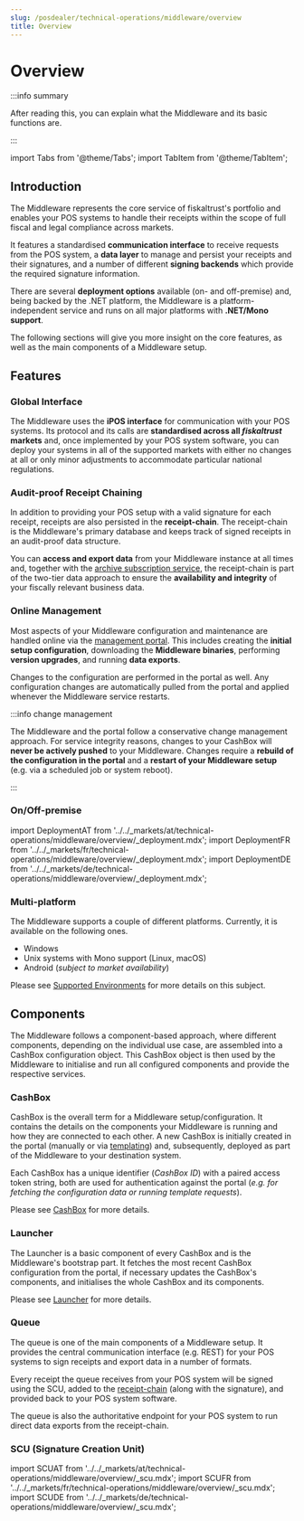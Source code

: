 ```yaml
---
slug: /posdealer/technical-operations/middleware/overview
title: Overview
---
```

# Overview

:::info summary

After reading this, you can explain what the Middleware and its basic functions are.

:::

import Tabs from '@theme/Tabs';
import TabItem from '@theme/TabItem';

## Introduction

The Middleware represents the core service of fiskaltrust's portfolio and enables your POS systems to handle their receipts within the scope of full fiscal and legal compliance across markets.

It features a standardised **communication interface** to receive requests from the POS system, a **data layer** to manage and persist your receipts and their signatures, and a number of different **signing backends** which provide the required signature information.

There are several **deployment options** available (on- and off-premise) and, being backed by the .NET platform, the Middleware is a platform-independent service and runs on all major platforms with **.NET/Mono support**.

The following sections will give you more insight on the core features, as well as the main components of a Middleware setup.



## Features

### Global Interface

The Middleware uses the **iPOS interface** for communication with your POS systems. Its protocol and its calls are **standardised across all _fiskaltrust_ markets** and, once implemented by your POS system software, you can deploy your systems in all of the supported markets with either no changes at all or only minor adjustments to accommodate particular national regulations.




### Audit-proof Receipt Chaining

In addition to providing your POS setup with a valid signature for each receipt, receipts are also persisted in the **receipt-chain**. The receipt-chain is the Middleware's primary database and keeps track of signed receipts in an audit-proof data structure.

You can **access and export data** from your Middleware instance at all times and, together with the [archive subscription service](../../buy-resell/products.md#receipt-archive), the receipt-chain is part of the two-tier data approach to ensure the **availability and integrity** of your fiscally relevant business data.



### Online Management

Most aspects of your Middleware configuration and maintenance are handled online via the [management portal](../../overview/management-portal.md). This includes creating the **initial setup configuration**, downloading the **Middleware binaries**, performing **version upgrades**, and running **data exports**.

Changes to the configuration are performed in the portal as well. Any configuration changes are automatically pulled from the portal and applied whenever the Middleware service restarts.

:::info change management

The Middleware and the portal follow a conservative change management approach. For service integrity reasons, changes to your CashBox will **never be actively pushed** to your Middleware. Changes require a **rebuild of the configuration in the portal** and a **restart of your Middleware setup** (e.g. via a scheduled job or system reboot).

:::



### On/Off-premise

import DeploymentAT from '../../_markets/at/technical-operations/middleware/overview/_deployment.mdx';
import DeploymentFR from '../../_markets/fr/technical-operations/middleware/overview/_deployment.mdx';
import DeploymentDE from '../../_markets/de/technical-operations/middleware/overview/_deployment.mdx';

<Tabs groupId="market">

  <TabItem value="AT" label="Austria">
    <DeploymentAT />
  </TabItem>

  <TabItem value="FR" label="France">
    <DeploymentFR />
  </TabItem>

  <TabItem value="DE" label="Germany">
    <DeploymentDE />
  </TabItem>

</Tabs>

### Multi-platform

The Middleware supports a couple of different platforms. Currently, it is available on the following ones.

* Windows
* Unix systems with Mono support (Linux, macOS)
* Android (*subject to market availability*)

Please see [Supported Environments](supported-environments.md) for more details on this subject.


## Components

The Middleware follows a component-based approach, where different components, depending on the individual use case, are assembled into a CashBox configuration object. This CashBox object is then used by the Middleware to initialise and run all configured components and provide the respective services.



### CashBox

CashBox is the overall term for a Middleware setup/configuration. It contains the details on the components your Middleware is running and how they are connected to each other. A new CashBox is initially created in the portal (manually or via [templating](../rollout-automation/templates.md)) and, subsequently, deployed as part of the Middleware to your destination system.

Each CashBox has a unique identifier (*CashBox ID*) with a paired access token string, both are used for authentication against the portal (*e.g. for fetching the configuration data or running template requests*).

Please see [CashBox](cashbox.md) for more details.



### Launcher

The Launcher is a basic component of every CashBox and is the Middleware's bootstrap part. It fetches the most recent CashBox configuration from the portal, if necessary updates the CashBox's components, and initialises the whole CashBox and its components.

Please see [Launcher](launcher.md) for more details.



### Queue

The queue is one of the main components of a Middleware setup. It provides the central communication interface (e.g. REST) for your POS systems to sign receipts and export data in a number of formats.

Every receipt the queue receives from your POS system will be signed using the SCU, added to the [receipt-chain](#audit-proof-receipt-chaining) (along with the signature), and provided back to your POS system software.

The queue is also the authoritative endpoint for your POS system to run direct data exports from the receipt-chain.



### SCU (Signature Creation Unit)

import SCUAT from '../../_markets/at/technical-operations/middleware/overview/_scu.mdx';
import SCUFR from '../../_markets/fr/technical-operations/middleware/overview/_scu.mdx';
import SCUDE from '../../_markets/de/technical-operations/middleware/overview/_scu.mdx';

<Tabs groupId="market">

  <TabItem value="AT" label="Austria">
    <SCUAT />
  </TabItem>

  <TabItem value="FR" label="France">
    <SCUFR />
  </TabItem>

  <TabItem value="DE" label="Germany">
    <SCUDE />
  </TabItem>

</Tabs>